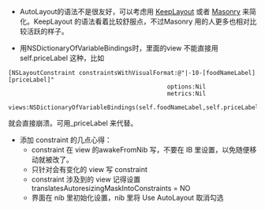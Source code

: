 
* AutoLayout的语法不是很友好，可以考虑用 [KeepLayout](https://github.com/iMartinKiss/KeepLayout) 或者 [Masonry](https://github.com/cloudkite/Masonry) 来简化。KeepLayout 的语法看着比较舒服点，不过Masonry 用的人更多也相对比较活跃的样子。

* 用NSDictionaryOfVariableBindings时，里面的view 不能直接用 self.priceLabel 这种，比如

```
[NSLayoutConstraint constraintsWithVisualFormat:@"|-10-[foodNameLabel][priceLabel]"
                                             options:Nil
                                             metrics:Nil
                                               views:NSDictionaryOfVariableBindings(self.foodNameLabel,self.priceLabel)]
```
就会直接崩溃。可用_priceLabel 来代替。

* 添加 constraint 的几点心得：
	* constraint 在 view 的awakeFromNib 写，不要在 IB 里设置，以免随便移动就被改了。
	* 只针对会有变化的 view 写 constraint
	* constraint 涉及到的 view 记得设置 translatesAutoresizingMaskIntoConstraints = NO
	* 界面在 nib 里初始化设置，nib 里将 Use AutoLayout 取消勾选
      